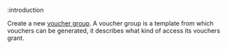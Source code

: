 :introduction

Create a new [voucher group](/types/voucher-group/). A voucher group is a
template from which vouchers can be generated, it describes what kind of access
its vouchers grant.

